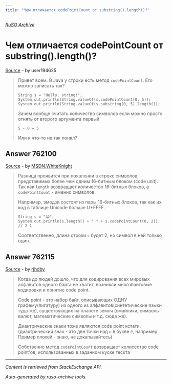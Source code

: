 ```yaml
---
title: "Чем отличается codePointCount от substring().length()?"
---
```

<p><i><a href="https://github.com/MSDN-WhiteKnight/ruso-archive/">RuSO Archive</a></i></p>
<h1>Чем отличается codePointCount от substring().length()?</h1>
<p><a href="https://ru.stackoverflow.com/questions/762097/%d0%a7%d0%b5%d0%bc-%d0%be%d1%82%d0%bb%d0%b8%d1%87%d0%b0%d0%b5%d1%82%d1%81%d1%8f-codepointcount-%d0%be%d1%82-substring-length">Source</a> - by user194625</p>
<blockquote>
<p>Привет всем. В Java у строки есть метод <code>codePointCount</code>. Его можно записать так?</p>

<pre><code>String s = "Hello, string!";
System.out.println(String.valueOf(s.codePointCount(0, 5));
System.out.println(String.valueOf(s.substring(0, 5).length());
</code></pre>

<p>Зачем вообще считать количество символов если можно просто отнять от второго аргумента первый </p>

<pre><code>5 - 0 = 5
</code></pre>

<p>Или я что-то не так понял?</p>

</blockquote>
<h2>Answer 762100</h2>
<p><a href="https://ru.stackoverflow.com/a/762100/">Source</a> - by <a href="https://ru.stackoverflow.com/users/240512/msdn-whiteknight">MSDN.WhiteKnight</a></p>
<blockquote>
<p>Разница проявится при появлении в строке символов, представимых более чем одним 16-битным блоком (code unit). Так как <code>length</code> возвращает количество 16-битных блоков, а <code>codePointCount</code> - именно символов.</p>

<p>Например, эмодзи состоят из пары 16-битных блоков, так как их код в таблице Unicode больше U+FFFF.</p>

<pre><code>String s = "😀";
System.out.println(s.length() + " " + s.codePointCount(0, 2));  // 2 1
</code></pre>

<p>Соответственно, длина строки <code>s</code> будет 2, но символ в ней только один.</p>

</blockquote>
<h2>Answer 762115</h2>
<p><a href="https://ru.stackoverflow.com/a/762115/">Source</a> - by <a href="https://ru.stackoverflow.com/users/210178/rjhdby">rjhdby</a></p>
<blockquote>
<p>Когда до людей дошло, что для кодирования всех мировых алфавитов одного байта не хватит, возникли многобайтовые кодировки и понятие code point.</p>

<p>Code point - это набор байт, описывающих ОДНУ графему(лигатуру) из одного из алфавитов(синтетические языки туда же), существующих на планете земля (смайлики, символы валют, математические символы и т.д. сюда же).</p>

<p>Диактрические знаки тоже являются code point кстати. (диактрический знак - это две точки над <code>е</code> в букве <code>ё</code>, например. Пример плохей - знаю, не докапывайтесь)</p>

<p>Собственно метод <code>codePointCount</code> возвращает колисество code point'ов, использованных в заданном куске тескта</p>

</blockquote>
<hr/>
<p><i>Content is retrieved from StackExchange API. </i></p>
<p><i>Auto-generated by ruso-archive tools. </i></p>
